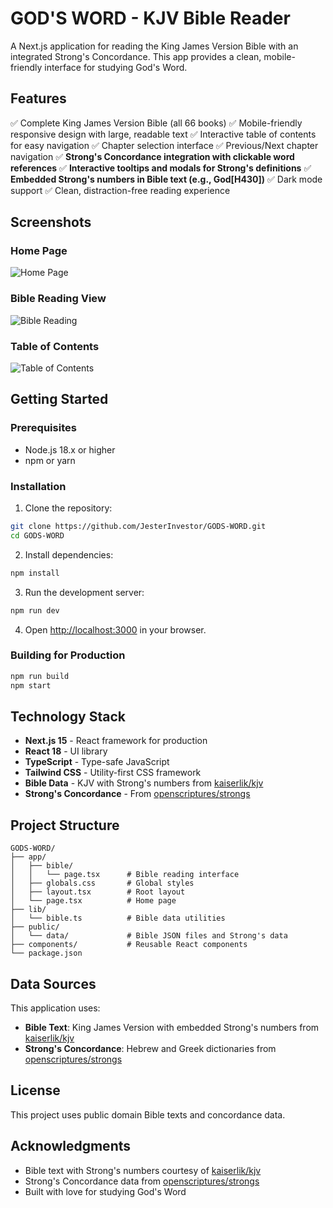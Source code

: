 # GOD'S WORD - KJV Bible Reader

A Next.js application for reading the King James Version Bible with an integrated Strong's Concordance. This app provides a clean, mobile-friendly interface for studying God's Word.

## Features

✅ Complete King James Version Bible (all 66 books)
✅ Mobile-friendly responsive design with large, readable text
✅ Interactive table of contents for easy navigation
✅ Chapter selection interface
✅ Previous/Next chapter navigation
✅ **Strong's Concordance integration with clickable word references**
✅ **Interactive tooltips and modals for Strong's definitions**
✅ **Embedded Strong's numbers in Bible text (e.g., God[H430])**
✅ Dark mode support
✅ Clean, distraction-free reading experience

## Screenshots

### Home Page

![Home Page](https://github.com/user-attachments/assets/6d5b4912-10b8-4229-9794-446652071dfd)

### Bible Reading View

![Bible Reading](https://github.com/user-attachments/assets/dd547643-cf66-4101-93c9-628f2b7decd9)

### Table of Contents

![Table of Contents](https://github.com/user-attachments/assets/49a437ad-deb7-4d2f-a140-cbef5a3b9d58)

## Getting Started

### Prerequisites

- Node.js 18.x or higher
- npm or yarn

### Installation

1. Clone the repository:

```bash
git clone https://github.com/JesterInvestor/GODS-WORD.git
cd GODS-WORD
```

2. Install dependencies:

```bash
npm install
```

3. Run the development server:

```bash
npm run dev
```

4. Open [http://localhost:3000](http://localhost:3000) in your browser.

### Building for Production

```bash
npm run build
npm start
```

## Technology Stack

- **Next.js 15** - React framework for production
- **React 18** - UI library
- **TypeScript** - Type-safe JavaScript
- **Tailwind CSS** - Utility-first CSS framework
- **Bible Data** - KJV with Strong's numbers from [kaiserlik/kjv](https://github.com/kaiserlik/kjv)
- **Strong's Concordance** - From [openscriptures/strongs](https://github.com/openscriptures/strongs)

## Project Structure

```
GODS-WORD/
├── app/
│   ├── bible/
│   │   └── page.tsx      # Bible reading interface
│   ├── globals.css       # Global styles
│   ├── layout.tsx        # Root layout
│   └── page.tsx          # Home page
├── lib/
│   └── bible.ts          # Bible data utilities
├── public/
│   └── data/             # Bible JSON files and Strong's data
├── components/           # Reusable React components
└── package.json
```

## Data Sources

This application uses:

- **Bible Text**: King James Version with embedded Strong's numbers from [kaiserlik/kjv](https://github.com/kaiserlik/kjv)
- **Strong's Concordance**: Hebrew and Greek dictionaries from [openscriptures/strongs](https://github.com/openscriptures/strongs)

## License

This project uses public domain Bible texts and concordance data.

## Acknowledgments

- Bible text with Strong's numbers courtesy of [kaiserlik/kjv](https://github.com/kaiserlik/kjv)
- Strong's Concordance data from [openscriptures/strongs](https://github.com/openscriptures/strongs)
- Built with love for studying God's Word
